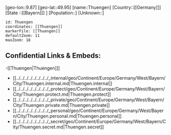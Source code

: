 ﻿---
location: [49.95,9.87]
mapzoom: [7,12] 
mapmarker: city 
type: City
tags:
- geo/City


SpocWebEntityId: 34860
isDeleted: false
confidential: public

---
[geo-lon::9.87]
[geo-lat::49.95]
[name::Thuengen]
[Country::[[Germany]]]
[State ::[[Bayern]]] ]
[Population::]
[Unknown::]


```leaflet
id: Thuengen
coordinates: [[Thuengen]]
markerFile: [[Thuengen]]
defaultZoom: 11 
maxZoom: 18
```


## Confidential Links & Embeds: 
-[[Thuengen|Thuengen]]] 
- [[../../../../../../../../_internal/geo/Continent/Europe/Germany/West/Bayern/City/Thuengen.internal.md|Thuengen.internal]] 
- [[../../../../../../../../_protect/geo/Continent/Europe/Germany/West/Bayern/City/Thuengen.protect.md|Thuengen.protect]] 
- [[../../../../../../../../_private/geo/Continent/Europe/Germany/West/Bayern/City/Thuengen.private.md|Thuengen.private]] 
- [[../../../../../../../../_personal/geo/Continent/Europe/Germany/West/Bayern/City/Thuengen.personal.md|Thuengen.personal]] 
- [[../../../../../../../../_secret/geo/Continent/Europe/Germany/West/Bayern/City/Thuengen.secret.md|Thuengen.secret]] 
